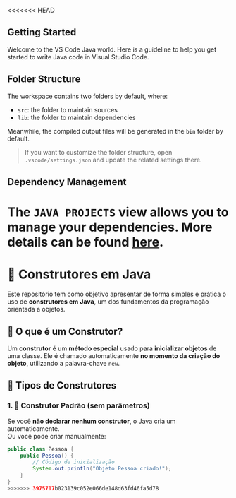 <<<<<<< HEAD
## Getting Started

Welcome to the VS Code Java world. Here is a guideline to help you get started to write Java code in Visual Studio Code.

## Folder Structure

The workspace contains two folders by default, where:

- `src`: the folder to maintain sources
- `lib`: the folder to maintain dependencies

Meanwhile, the compiled output files will be generated in the `bin` folder by default.

> If you want to customize the folder structure, open `.vscode/settings.json` and update the related settings there.

## Dependency Management

The `JAVA PROJECTS` view allows you to manage your dependencies. More details can be found [here](https://github.com/microsoft/vscode-java-dependency#manage-dependencies).
=======
# 🚀 Construtores em Java

Este repositório tem como objetivo apresentar de forma simples e prática o uso de **construtores em Java**, um dos fundamentos da programação orientada a objetos.

## 🧱 O que é um Construtor?

Um **construtor** é um **método especial** usado para **inicializar objetos** de uma classe. Ele é chamado automaticamente **no momento da criação do objeto**, utilizando a palavra-chave `new`.

## 🧰 Tipos de Construtores

### 1. 🔹 Construtor Padrão (sem parâmetros)
Se você **não declarar nenhum construtor**, o Java cria um automaticamente.  
Ou você pode criar manualmente:

```java
public class Pessoa {
    public Pessoa() {
        // Código de inicialização
        System.out.println("Objeto Pessoa criado!");
    }
}
>>>>>>> 3975707b023139c052e066de148d63fd46fa5d78

